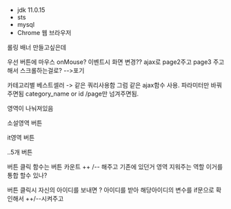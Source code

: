 - jdk 11.0.15
- sts
- mysql
- Chrome 웹 브라우저



롤링 배너 만들고싶은데

우선 버튼에 마우스 onMouse? 이벤트시 화면 변경?? ajax로 page2주고 page3 주고해서  스크롤하는걸로? -->포기



카테고리별 베스트셀러 -> 같은 쿼리사용함 그럼 같은 ajax함수 사용. 파라미터만 바꿔주면됨 category_name or id /page만 넘겨주면됨.

영역이 나눠져있음

소설영역  버튼

it영역 버튼

..5개 버튼

버튼 클릭 함수는 버튼 카운트 ++ /-- 해주고 기존에 있던거 영역 지워주는 역할 이거를 통합 할수 있나?

버튼 클릭시 자신의 아이디를 보내면 ? 아이디를 받아 해당아이디의 변수를 if문으로 확인해서 ++/--시켜주고 

